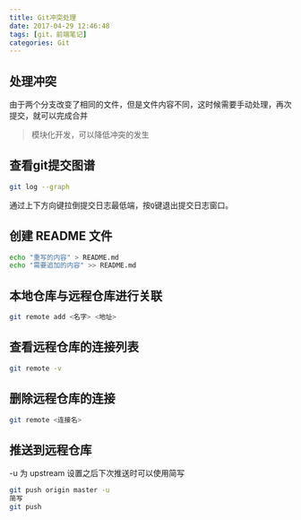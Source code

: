 ```yaml
---
title: Git冲突处理
date: 2017-04-29 12:46:48
tags: [git，前端笔记]
categories: Git
---
```

## 处理冲突
由于两个分支改变了相同的文件，但是文件内容不同，这时候需要手动处理，再次提交，就可以完成合并
> 模块化开发，可以降低冲突的发生

## 查看git提交图谱
```bash
git log --graph
```
<!--more-->
通过上下方向键拉倒提交日志最低端，按`Q`键退出提交日志窗口。

## 创建 README 文件
```bash
echo "重写的内容" > README.md
echo "需要追加的内容" >> README.md
```

## 本地仓库与远程仓库进行关联
```bash
git remote add <名字> <地址>
```

## 查看远程仓库的连接列表
```bash
git remote -v
```
## 删除远程仓库的连接
```bash
git remote <连接名>
```

## 推送到远程仓库
-u 为 upstream  设置之后下次推送时可以使用简写

```bash
git push origin master -u
简写
git push
```
